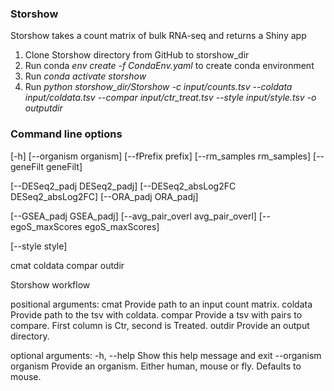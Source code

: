 ### Storshow

Storshow takes a count matrix of bulk RNA-seq and returns a Shiny app

1) Clone Storshow directory from GitHub to storshow_dir
2) Run conda *env create -f CondaEnv.yaml* to create conda environment
3) Run *conda activate storshow*
4) Run
*python storshow_dir/Storshow -c input/counts.tsv --coldata input/coldata.tsv --compar input/ctr_treat.tsv --style input/style.tsv -o outputdir*

### Command line options

[-h] [--organism organism] [--fPrefix prefix] [--rm_samples rm_samples] [--geneFilt geneFilt]

[--DESeq2_padj DESeq2_padj] [--DESeq2_absLog2FC DESeq2_absLog2FC] [--ORA_padj ORA_padj]

[--GSEA_padj GSEA_padj] [--avg_pair_overl avg_pair_overl] [--egoS_maxScores egoS_maxScores]

[--style style]

cmat coldata compar outdir

Storshow workflow

positional arguments:
cmat    Provide path to an input count matrix.
coldata Provide path to the tsv with coldata.
compar  Provide a tsv with pairs to compare. First column is Ctr, second is Treated.
outdir  Provide an output directory.

optional arguments:
-h, --help            Show this help message and exit
--organism organism   Provide an organism. Either human, mouse or fly. Defaults to mouse.




